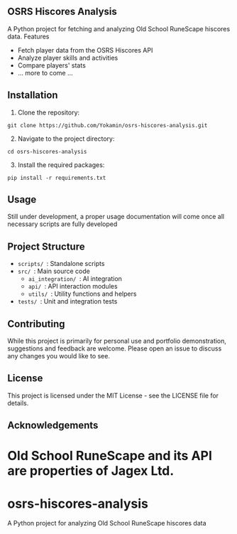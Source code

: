 ## OSRS Hiscores Analysis

A Python project for fetching and analyzing Old School RuneScape hiscores data.
Features

- Fetch player data from the OSRS Hiscores API
- Analyze player skills and activities
- Compare players' stats
- ... more to come ...

## Installation

1. Clone the repository:
```
git clone https://github.com/Yokamin/osrs-hiscores-analysis.git
```
2. Navigate to the project directory:
```
cd osrs-hiscores-analysis
```
3. Install the required packages:
```
pip install -r requirements.txt
```

## Usage
Still under development, a proper usage documentation will come once all necessary scripts are fully developed

## Project Structure

* `scripts/ `: Standalone scripts
* `src/ `: Main source code
    * `ai_integration/ `: AI integration
    * `api/ `: API interaction modules
    * `utils/ `: Utility functions and helpers
* `tests/ `: Unit and integration tests

## Contributing
While this project is primarily for personal use and portfolio demonstration, suggestions and feedback are welcome. Please open an issue to discuss any changes you would like to see.

## License
This project is licensed under the MIT License - see the LICENSE file for details.

## Acknowledgements

Old School RuneScape and its API are properties of Jagex Ltd.
=======
# osrs-hiscores-analysis
A Python project for analyzing Old School RuneScape hiscores data
